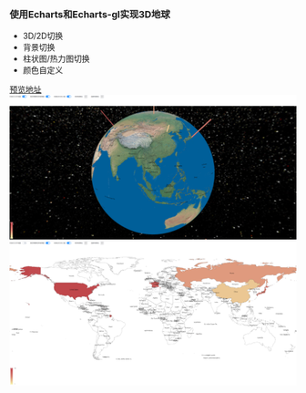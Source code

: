 ### 使用Echarts和Echarts-gl实现3D地球
- 3D/2D切换
- 背景切换
- 柱状图/热力图切换
- 颜色自定义

[预览地址](https://3d-earth-virid.vercel.app/earth)
![3D](./src//assets/3d.png)
![2D](./src//assets/2d.png)